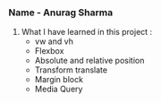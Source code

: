### Name - Anurag Sharma

1. What I have learned in this project :
    - vw and vh
    - Flexbox
    - Absolute and relative position
    - Transform translate
    - Margin block
    - Media Query